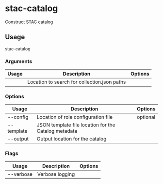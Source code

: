 # stac-catalog

Construct STAC catalog

## Usage

stac-catalog <options> <arg>

### Arguments

| Usage | Description                                  | Options |
| ----- | -------------------------------------------- | ------- |
| <arg> | Location to search for collection.json paths |         |

### Options

| Usage              | Description                                          | Options  |
| ------------------ | ---------------------------------------------------- | -------- |
| --config <str>     | Location of role configuration file                  | optional |
| --template <value> | JSON template file location for the Catalog metadata |          |
| --output <value>   | Output location for the catalog                      |          |

### Flags

| Usage     | Description     | Options |
| --------- | --------------- | ------- |
| --verbose | Verbose logging |         |

<!-- This file has been autogenerated by src/readme/readme.generate.ts -->
